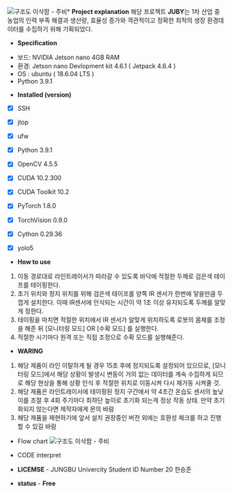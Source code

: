 ![구조도  이삭팜 - 주비](https://github.com/user-attachments/assets/7d5da737-d3e6-47d0-923d-6a7192f6967e)* **Project explanation**
해당 프로젝트 **JUBY**는 1차 산업 중 농업의 인력 부족 해결과 생산량, 효율성 증가와 객관적이고 정확한 최적의 생장 환경데이터를 수집하기 위해 기획되었다.

*  **Specification**
- 보드: NVIDIA Jetson nano 4GB RAM
- 환경: Jetson nano Devlopment kit 4.6.1 ( Jetpack 4.6.4 )
- OS : ubuntu  ( 18.6.04 LTS )
- Python 3.9.1

* **Installed (version)**
- [x]  SSH
- [x]  jtop
- [x]  ufw
- [x]  Python 3.9.1
- [x]  OpenCV 4.5.5
- [x]  CUDA 10.2.300
- [x]  CUDA Toolkit 10.2
- [x]  PyTorch 1.8.0
- [x]  TorchVision 0.9.0
- [x]  Cython 0.29.36
- [x]  yolo5


* **How to use**
1. 이동 경로대로 라인트레이서가 따라갈 수 있도록 바닥에 적절한 두께로 검은색 테이프를 테이핑한다.
2. 초기 위치와 정지 위치를 위해 검은색 테이프를 양쪽 IR 센서가 한번에 닿을만큼 두껍게 설치한다. 이때 IR센서에 인식되는 시간이 약 1초 이상 유지되도록 두께를 알맞게 정한다.
3. 테이핑을 마치면 적절한 위치에서 IR 센서가 알맞게 위치하도록 로봇의 몸체를 조정을 해준 뒤 [모니터링 모드] OR [수확 모드] 를 실행한다.
4. 적절한 시기마다 원격 또는 직접 조정으로 수확 모드를 실행해준다.

* **WARING**
1. 해당 제품이 라인 이탈하게 될 경우 15초 후에 정지되도록 설정되어 있으므로, [모니터링 모드]에서 해당 상황이 발생시 변동이 거의 없는 데이터를 계속 수집하게 되므로 해당 현상을 통해 상황 인식 후 적절한 위치로 이동시켜 다시 재가동 시켜줄 것.
2. 해당 제품은 라인트레이서에 테이핑된 정지 구간에서 약 4초간 온습도 센서의 높낮이를 조절 후 4회 주기마다 최하단 높이로 초기화 되는게 정상 작동 상태. 만약 초기화되지 않는다면 제작자에게 문의 바람
3. 해당 제품을 재현하기에 앞서 설치 권장중인 버전 외에는 호환성 체크를 하고 진행할 수 있길 바람


* Flow chart
![구조도  이삭팜 - 주비](https://github.com/user-attachments/assets/c6a265f1-320d-47cf-9956-defa883d5600)




* CODE interpret




* **LICEMSE** - JUNGBU Univercity Student ID Number 20 한승준
* **status** - **Free**
